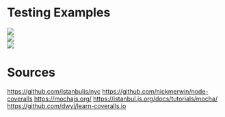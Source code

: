 # Testing Examples

<a href="https://codeclimate.com/github/RDAxRoadkill/TestExamples/maintainability"><img src="https://api.codeclimate.com/v1/badges/66a86a5b736cf753838e/maintainability" /></a><br>
<a href="https://codeclimate.com/github/RDAxRoadkill/TestExamples/test_coverage"><img src="https://api.codeclimate.com/v1/badges/66a86a5b736cf753838e/test_coverage" /></a><br>
<a href="https://travis-ci.org/RDAxRoadkill/TestExamples"><img src="https://travis-ci.org/RDAxRoadkill/TestExamples.svg?branch=master" /></a><br>

# Sources
https://github.com/istanbuljs/nyc
https://github.com/nickmerwin/node-coveralls
https://mochajs.org/
https://istanbul.js.org/docs/tutorials/mocha/
https://github.com/dwyl/learn-coveralls.io